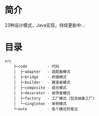 # 简介
23种设计模式，Java实现，持续更新中...

# 目录
```text
src
    ├─code         - 代码
    │  ├─adapter   - 适配器模式
    │  ├─bridge    - 桥接模式
    │  ├─builder   - 建造者模式
    │  ├─composite - 组合模式
    │  ├─decorator - 装饰者模式
    │  ├─factory   - 工厂模式（包含抽象工厂）
    │  └─singleton - 单例模式
    └─note         - 各个模式的笔记
```
